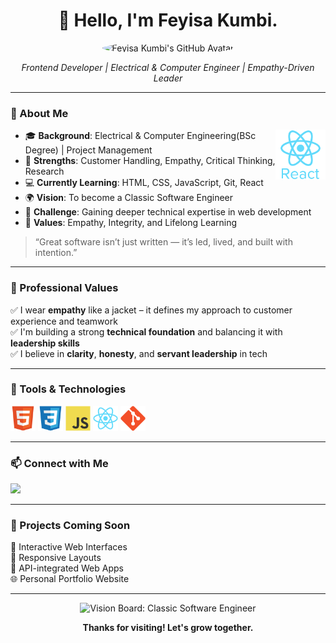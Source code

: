 <!-- GitHub Profile README with Styling and Images -->

<h1 align="center">👋 Hello, I'm Feyisa Kumbi.</h1>

<p align="center">
  <img src="https://avatars.githubusercontent.com/u/your-github-username" width="120" style="border-radius: 50%" alt="Feyisa Kumbi's GitHub Avatar" />
</p>

<p align="center">
  <i>Frontend Developer | Electrical & Computer Engineer | Empathy-Driven Leader</i>
</p>

---

### 🔧 About Me

<img align="right" src="https://raw.githubusercontent.com/devicons/devicon/master/icons/react/react-original-wordmark.svg" width="80"/>

- 🎓 **Background**: Electrical & Computer Engineering(BSc Degree) | Project Management
- 👥 **Strengths**: Customer Handling, Empathy, Critical Thinking, Research  
- 💻 **Currently Learning**: HTML, CSS, JavaScript, Git, React  
- 🌍 **Vision**: To become a Classic Software Engineer  
- 🚀 **Challenge**: Gaining deeper technical expertise in web development  
- 🤝 **Values**: Empathy, Integrity, and Lifelong Learning  

> “Great software isn’t just written — it’s led, lived, and built with intention.”

---

### 💼 Professional Values

✅ I wear **empathy** like a jacket – it defines my approach to customer experience and teamwork  
✅ I'm building a strong **technical foundation** and balancing it with **leadership skills**  
✅ I believe in **clarity**, **honesty**, and **servant leadership** in tech  

---

### 🧰 Tools & Technologies

<p align="left">
  <img src="https://raw.githubusercontent.com/devicons/devicon/master/icons/html5/html5-original.svg" width="40" />
  <img src="https://raw.githubusercontent.com/devicons/devicon/master/icons/css3/css3-original.svg" width="40" />
  <img src="https://raw.githubusercontent.com/devicons/devicon/master/icons/javascript/javascript-original.svg" width="40" />
  <img src="https://raw.githubusercontent.com/devicons/devicon/master/icons/react/react-original.svg" width="40" />
  <img src="https://raw.githubusercontent.com/devicons/devicon/master/icons/git/git-original.svg" width="40" />
</p>

---

### 📫 Connect with Me

<a href="https://www.linkedin.com/in/feyisa-kumbi-95b5b324b/" target="_blank">
  <img src="https://img.shields.io/badge/LinkedIn-Connect-blue?style=for-the-badge&logo=linkedin" />
</a>

---

### 📁 Projects Coming Soon

🧩 Interactive Web Interfaces  
📱 Responsive Layouts  
🔌 API-integrated Web Apps  
🌐 Personal Portfolio Website  

---

<p align="center">
  <img src="https://user-images.githubusercontent.com/your-image-id/vision_board.png" width="500" alt="Vision Board: Classic Software Engineer"/>
</p>

<p align="center">
  <b>Thanks for visiting! Let's grow together.</b>
</p>
